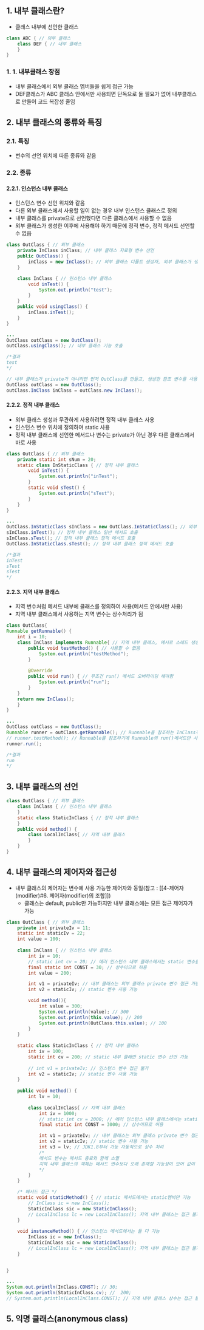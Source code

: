 ## 1. 내부 클래스란?
- 클래스 내부에 선언한 클래스
```java
class ABC { // 외부 클래스
	class DEF { // 내부 클래스
	}
}
```
### 1. 1. 내부클래스 장점
- 내부 클래스에서 외부 클래스 멤버들을 쉽게 접근 가능
- DEF클래스가 ABC 클래스 안에서만 사용되면 단독으로 둘 필요가 없어 내부클래스로 만들어 코드 복잡성 줄임

## 2. 내부 클래스의 종류와 특징
### 2.1. 특징
- 변수의 선언 위치에 따른 종류와 같음
### 2.2. 종류
#### 2.2.1. 인스턴스 내부 클래스
- 인스턴스 변수 선언 위치와 같음
- 다른 외부 클래스에서 사용할 일이 없는 경우 내부 인스턴스 클래스로 정의
- 내부 클래스를 private으로 선언했다면 다른 클래스에서 사용할 수 없음
- 외부 클래스가 생성한 이후에 사용해야 하기 때문에 정적 변수, 정적 메서드 선언할 수 없음
```java
class OutClass { // 외부 클래스
	private InClass inClass; // 내부 클래스 자료형 변수 선언
	public OutClass() {
		inClass = new InClass(); // 외부 클래스 디폴트 생성자, 외부 클래스가 생성된 후 내부 클래스 생성 가능
	}

	class InClass { // 인스턴스 내부 클래스
		void inTest() {
			System.out.println("test");
		}
	}
	public void usingClass() {
		inClass.inTest();
	}
}

...
OutClass outClass = new OutClass();
outClass.usingClass(); // 내부 클래스 기능 호출

/*결과
test
*/

// 내부 클래스가 private가 아니라면 먼저 OutClass를 만들고, 생성한 참조 변수를 사용하여 내부 클래스를 생성 가능
OutClass outClass = new OutClass();
outClass.InClass inClass = outClass.new InClass();
```
#### 2.2.2. 정적 내부 클래스
- 외부 클래스 생성과 무관하게 사용하려면 정적 내부 클래스 사용
- 인스턴스 변수 위치에 정의하며 static 사용
- 정적 내부 클래스에 선언한 메서드나 변수는 private가 아닌 경우 다른 클래스에서 바로 사용
```java
class OutClass { // 외부 클래스
	private static int sNum = 20;
	static class InStaticClass { // 정적 내부 클래스
		void inTest() {
			System.out.println("inTest");
		}
		static void sTest() {
			System.out.println("sTest");
		}
	}
}

...
OutClass.InStaticClass sInClass = new OutClass.InStaticClass(); // 외부 클래스 생성 없이 바로 정적 내부 클래스 생성 가능
sInClass.inTest(); // 정적 내부 클래스 일반 메서드 호출
sInClass.sTest(); // 정적 내부 클래스 정적 메서드 호출
OutClass.InStaticClass.sTest(); // 정적 내부 클래스 정적 메서드 호출

/*결과
inTest
sTest
sTest
*/
```
#### 2.2.3. 지역 내부 클래스
- 지역 변수처럼 메서드 내부에 클래스를 정의하여 사용(메서드 안에서만 사용)
- 지역 내부 클래스에서 사용하는 지역 변수는 상수처리가 됨
```java
class OutClass{  
Runnable getRunnable() {  
	int i = 10;  
	class InClass implements Runnable{ // 지역 내부 클래스, 예시로 스레드 생성에 사용하는 Runnable인터페이스 사용  
		public void testMethod() { // 사용할 수 없음  
			System.out.println("testMethod");  
		}  
		
		@Override
		public void run() { // 무조건 run() 메서드 오버라이딩 해야함  
			System.out.println("run");  
		}  
	}  
	return new InClass();  
	}  
}  

...
OutClass outClass = new OutClass();  
Runnable runner = outClass.getRunnable(); // Runnable을 참조하는 InClass객체 생성  
// runner.testMethod(); // Runnable를 참조하기에 Runnable의 run()메서드만 사용 가능  
runner.run();  

/*결과
run
*/
```

## 3. 내부 클래스의 선언
```java
class OutClass { // 외부 클래스
	class InClass { // 인스턴스 내부 클래스
	}
	static class StaticInClass { // 정적 내부 클래스
	}
	public void method() { 
		class LocalInClass{ // 지역 내부 클래스
		}
	}
}
```

## 4. 내부 클래스의 제어자와 접근성
- 내부 클래스의 제어자는 변수에 사용 가능한 제어자와 동일(참고 : [[4-제어자(modifier)#6. 제어자(modifier)의 조합]])
	-  클래스는 default, public만 가능하지만 내부 클래스에는 모든 접근 제어자가 가능
```java
class OutClass { // 외부 클래스
	private int privateIv = 11;
	static int staticIv = 22;
	int value = 100;
	
	class InClass { // 인스턴스 내부 클래스
		int iv = 10;
		// static int cv = 20; // 에러 인스턴스 내부 클래스에서는 static 변수를 선언할 수 없음
		final static int CONST = 30; // 상수이므로 허용
		int value = 200;

		int v1 = privateIv; // 내부 클래스는 외부 클래스 private 변수 접근 가능
		int v2 = staticIv; // static 변수 사용 가능

		void method(){
			int value = 300;
			System.out.println(value); // 300
			System.out.println(this.value); // 200
			System.out.println(OutClass.this.value); // 100
		}
	}
	
	static class StaticInClass { // 정적 내부 클래스
		int iv = 100;
		static int cv = 200; // static 내부 클래만 static 변수 선언 가능
		
		// int v1 = privateIv; // 인스턴스 변수 접근 불가
		int v2 = staticIv; // static 변수 사용 가능
	}
	
	public void method() { 
		int lv = 10;
		
		class LocalInClass{ // 지역 내부 클래스
			int iv = 1000;
			// static int cv = 2000; // 에러 인스턴스 내부 클래스에서는 static 변수를 선언할 수 없음
			final static int CONST = 3000; // 상수이므로 허용

			int v1 = privateIv; // 내부 클래스는 외부 클래스 private 변수 접근 가능
			int v2 = staticIv; // static 변수 사용 가능
			int v3 = lv; // JDK1.8부터 가능 자동적으로 상수 처리
			/*
			메서드 변수는 메서드 종료와 함께 소멸
			지역 내부 클래스의 객체는 메서드 변수보다 오래 존재할 가능성이 있어 값이 변하지 않는 상수로 처리
			*/
		}
	}

	/* 메서드 접근 */
	static void staticMethod() { // static 메서드에서는 static멤버만 가능
		// InClass ic = new InClass(); 
		StaticInClass sic = new StaticInClass();
		// LocalInClass lc = new LocalInClass(); 지역 내부 클래스는 접근 불가
	}
	
	void instanceMethod() { // 인스턴스 메서드에서는 둘 다 가능
		InClass ic = new InClass();
		StaticInClass sic = new StaticInClass();
		// LocalInClass lc = new LocalInClass(); 지역 내부 클래스는 접근 불가
	}

	
}

...
System.out.println(InClass.CONST); // 30;
System.out.println(StaticInClass.cv); //  200;
// System.out.println(LocalInClass.CONST); // 지역 내부 클래스 상수는 접근 불가, 메서드에서만 사용

```

## 5. 익명 클래스(anonymous class)

